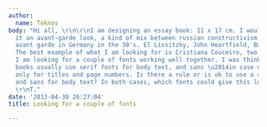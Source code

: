 ```yaml
---
author:
  name: Teknos
body: "Hi all, \r\n\r\nI am designing an essay book: 11 x 17 cm. I would like to give
  it an avant-garde look, a kind of mix between russian constructivism and the german
  avant garde in Germany in the 30's. El Lissitzky, John Heartfield, Bauhaus\u2026
  The best example of what I am looking for is Cristiana Couceiro, two images attached.\r\n\r\n[[http://typophile.com/files/Cristiana-Couceiro-33.jpg]]\r\n[[http://typophile.com/files/tumblr_lquhtcp2I71qa5y9j.jpg]]\r\n\r\nSo,
  I am looking for a couple of fonts working well together. I was thinking why essay
  books usually use serif fonts for body text, and sans \u2014in case of using a sans\u2014
  only for titles and page numbers. Is there a rule or is ok to use a serif for titles
  and sans for body text? In both cases, which fonts could give this look?\r\n\r\nRegards\r\n
  \r\nT."
date: '2013-04-30 20:27:04'
title: Looking for a couple of fonts

---
```

